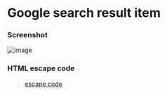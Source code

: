# Google search result item

### Screenshot

![image](https://user-images.githubusercontent.com/30452963/85291434-74de9780-b4d5-11ea-808f-3e45d611a196.png)

### HTML escape code

> [escape code](https://www.freeformatter.com/html-entities.html)
